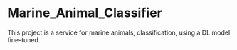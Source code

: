 # Marine_Animal_Classifier
This project is a service for marine animals, classification, using a DL model fine-tuned.
